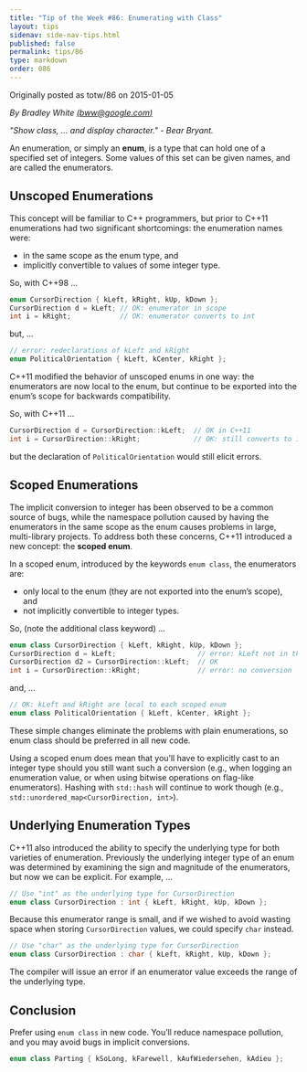 ```yaml
---
title: "Tip of the Week #86: Enumerating with Class"
layout: tips
sidenav: side-nav-tips.html
published: false
permalink: tips/86
type: markdown
order: 086
---
```


Originally posted as totw/86 on 2015-01-05

*By Bradley White [(bww@google.com)](mailto:bww@google.com)*

*"Show class, … and display character." - Bear Bryant.*

An enumeration, or simply an **enum**, is a type that can hold one of a
specified set of integers. Some values of this set can be given names, and are
called the enumerators.

## Unscoped Enumerations

This concept will be familiar to C++ programmers, but prior to C++11
enumerations had two significant shortcomings: the enumeration names were:

*   in the same scope as the enum type, and
*   implicitly convertible to values of some integer type.

So, with C++98 ...

```c++
enum CursorDirection { kLeft, kRight, kUp, kDown };
CursorDirection d = kLeft; // OK: enumerator in scope
int i = kRight;            // OK: enumerator converts to int
```

but, ...

```c++
// error: redeclarations of kLeft and kRight
enum PoliticalOrientation { kLeft, kCenter, kRight };
```

C++11 modified the behavior of unscoped enums in one way: the enumerators are
now local to the enum, but continue to be exported into the enum’s scope for
backwards compatibility.

So, with C++11 …

```c++
CursorDirection d = CursorDirection::kLeft;  // OK in C++11
int i = CursorDirection::kRight;             // OK: still converts to int
```

but the declaration of `PoliticalOrientation` would still elicit errors.

## Scoped Enumerations

The implicit conversion to integer has been observed to be a common source of
bugs, while the namespace pollution caused by having the enumerators in the same
scope as the enum causes problems in large, multi-library projects. To address
both these concerns, C++11 introduced a new concept: the **scoped enum**.

In a scoped enum, introduced by the keywords `enum class`, the enumerators are:

*   only local to the enum (they are not exported into the enum’s scope), and
*   not implicitly convertible to integer types.

So, (note the additional class keyword) ...

```c++
enum class CursorDirection { kLeft, kRight, kUp, kDown };
CursorDirection d = kLeft;                    // error: kLeft not in this scope
CursorDirection d2 = CursorDirection::kLeft;  // OK
int i = CursorDirection::kRight;              // error: no conversion
```

and, …

```c++
// OK: kLeft and kRight are local to each scoped enum
enum class PoliticalOrientation { kLeft, kCenter, kRight };
```

These simple changes eliminate the problems with plain enumerations, so enum
class should be preferred in all new code.

Using a scoped enum does mean that you’ll have to explicitly cast to an integer
type should you still want such a conversion (e.g., when logging an enumeration
value, or when using bitwise operations on flag-like enumerators). Hashing with
`std::hash` will continue to work though (e.g.,
`std::unordered_map<CursorDirection, int>`).

## Underlying Enumeration Types

C++11 also introduced the ability to specify the underlying type for both
varieties of enumeration. Previously the underlying integer type of an enum was
determined by examining the sign and magnitude of the enumerators, but now we
can be explicit. For example, ...

```c++
// Use "int" as the underlying type for CursorDirection
enum class CursorDirection : int { kLeft, kRight, kUp, kDown };
```

Because this enumerator range is small, and if we wished to avoid wasting space
when storing `CursorDirection` values, we could specify `char` instead.

```c++
// Use "char" as the underlying type for CursorDirection
enum class CursorDirection : char { kLeft, kRight, kUp, kDown };
```

The compiler will issue an error if an enumerator value exceeds the range of the
underlying type.

## Conclusion

Prefer using `enum class` in new code. You’ll reduce namespace pollution, and
you may avoid bugs in implicit conversions.

```c++
enum class Parting { kSoLong, kFarewell, kAufWiedersehen, kAdieu };
```

